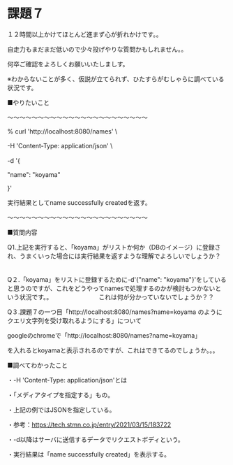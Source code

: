 # 課題７ 

１２時間以上かけてほとんど進まず心が折れかけです。。

自走力もまだまだ低いので少々投げやりな質問かもしれません。。

何卒ご確認をよろしくお願いいたしましす。

※わからないことが多く、仮説が立てられず、ひたすらがむしゃらに調べている状況です。

■やりたいこと

〜〜〜〜〜〜〜〜〜〜〜〜〜〜〜〜〜〜〜〜〜〜〜

% curl 'http://localhost:8080/names' \

-H 'Content-Type: application/json' \　　　　　　

-d '{　　　　　　　　　　　　　　　

"name": "koyama"

}'

実行結果としてname successfully createdを返す。

〜〜〜〜〜〜〜〜〜〜〜〜〜〜〜〜〜〜〜〜〜〜〜


■質問内容

Q1.上記を実行すると、「koyama」がリストか何か（DBのイメージ）に登録され、うまくいった場合には実行結果を返すような理解でよろしいでしょうか？
　　　　　　
      
Q２.「koyama」をリストに登録するために-d'{"name": "koyama"}'をしていると思うのですが、これをどうやってnamesで処理するのかが検討もつかないという状況です。。
　　　　　　　
   これは何が分かっていないでしょうか？？

Q３.課題７の一つ目「http://localhost:8080/names?name=koyama のようにクエリ文字列を受け取れるようにする」について

   googleのchromeで「http://localhost:8080/names?name=koyama」　
   
   を入れるとkoyamaと表示されるのですが、これはできてるのでしょうか。。。
   
■調べてわかったこと

・-H 'Content-Type: application/json'とは

・「メディアタイプを指定する」もの。

・上記の例ではJSONを指定している。

・参考：https://tech.stmn.co.jp/entry/2021/03/15/183722

・-d以降はサーバに送信するデータでリクエストボディという。

・実行結果は「name successfully created」を表示する。
